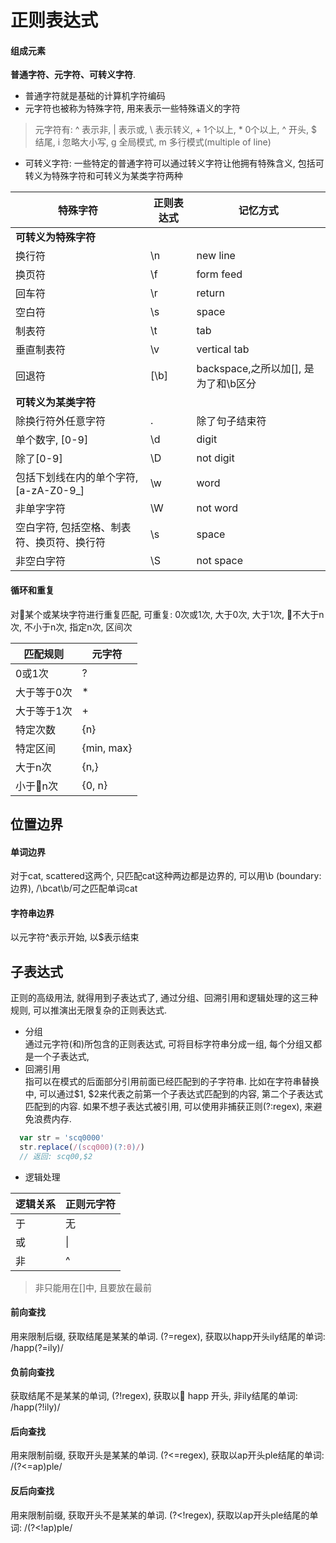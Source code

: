 # 正则表达式
#### 组成元素
**普通字符、元字符、可转义字符**.
+ 普通字符就是基础的计算机字符编码
+ 元字符也被称为特殊字符, 用来表示一些特殊语义的字符
> 元字符有: ^ 表示非, | 表示或, \ 表示转义, + 1个以上, * 0个以上, ^ 开头, $ 结尾, i 忽略大小写, g 全局模式, m 多行模式(multiple of line)
+ 可转义字符: 一些特定的普通字符可以通过转义字符让他拥有特殊含义, 包括可转义为特殊字符和可转义为某类字符两种

| 特殊字符                                   | 正则表达式 | 记忆方式                             |
| ------------------------------------------ | ---------- | ------------------------------------ |
| **可转义为特殊字符**                       |
| 换行符                                     | \n         | new line                             |
| 换页符                                     | \f         | form feed                            |
| 回车符                                     | \r         | return                               |
| 空白符                                     | \s         | space                                |
| 制表符                                     | \t         | tab                                  |
| 垂直制表符                                 | \v         | vertical tab                         |
| 回退符                                     | [\b]       | backspace,之所以加[], 是为了和\b区分 |
| **可转义为某类字符**                       |
| 除换行符外任意字符                         | .          | 除了句子结束符                       |
| 单个数字, [0-9]                            | \d         | digit                                |
| 除了[0-9]                                  | \D         | not digit                            |
| 包括下划线在内的单个字符, [a-zA-Z0-9_]     | \w         | word                                 |
| 非单字字符                                 | \W         | not word                             |
| 空白字符, 包括空格、制表符、换页符、换行符 | \s         | space                                |
| 非空白字符                                 | \S         | not space                            |


#### 循环和重复
对某个或某块字符进行重复匹配, 可重复: 0次或1次, 大于0次, 大于1次, 不大于n次, 不小于n次, 指定n次, 区间次

| 匹配规则    | 元字符     |
| ----------- | ---------- |
| 0或1次      | ?          |
| 大于等于0次 | *          |
| 大于等于1次 | +          |
| 特定次数    | {n}        |
| 特定区间    | {min, max} |
| 大于n次     | {n,}       |
| 小于n次    | {0, n}     |


## 位置边界
#### 单词边界
对于cat, scattered这两个, 只匹配cat这种两边都是边界的, 可以用\b (boundary: 边界), /\bcat\b/可之匹配单词cat
#### 字符串边界
以元字符^表示开始, 以$表示结束

## 子表达式
正则的高级用法, 就得用到子表达式了, 通过分组、回溯引用和逻辑处理的这三种规则, 可以推演出无限复杂的正则表达式.
+ 分组<br />
通过元字符(和)所包含的正则表达式, 可将目标字符串分成一组, 每个分组又都是一个子表达式,
+ 回溯引用<br />
指可以在模式的后面部分引用前面已经匹配到的子字符串. 比如在字符串替换中, 可以通过$1, $2来代表之前第一个子表达式匹配到的内容, 第二个子表达式匹配到的内容. 如果不想子表达式被引用, 可以使用非捕获正则(?:regex), 来避免浪费内存.
```js
  var str = 'scq0000'
  str.replace(/(scq000)(?:0)/)
  // 返回: scq00,$2
```
+ 逻辑处理

| 逻辑关系 | 正则元字符 |
| -------- | ---------- |
| 于       | 无         |
| 或       | \|         |
| 非       | ^          |

> 非只能用在[]中, 且要放在最前

#### 前向查找
用来限制后缀, 获取结尾是某某的单词. (?=regex), 获取以happ开头ily结尾的单词: /happ(?=ily)/
#### 负前向查找
获取结尾不是某某的单词, (?!regex), 获取以 happ 开头, 非ily结尾的单词: /happ(?!ily)/
#### 后向查找
用来限制前缀, 获取开头是某某的单词. (?<=regex), 获取以ap开头ple结尾的单词: /(?<=ap)ple/
#### 反后向查找
用来限制前缀, 获取开头不是某某的单词. (?<!regex), 获取以ap开头ple结尾的单词: /(?<!ap)ple/
